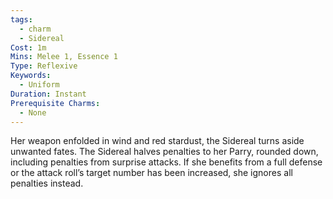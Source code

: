 ```yaml
---
tags:
  - charm
  - Sidereal
Cost: 1m
Mins: Melee 1, Essence 1
Type: Reflexive
Keywords:
  - Uniform
Duration: Instant
Prerequisite Charms:
  - None
---
```

Her weapon enfolded in wind and red stardust, the Sidereal turns aside unwanted fates. The Sidereal halves penalties to her Parry, rounded down, including penalties from surprise attacks. If she benefits from a full defense or the attack roll’s target number has been increased, she ignores all penalties instead.